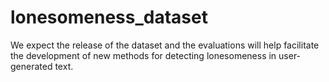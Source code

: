 # lonesomeness_dataset
We expect the release of the dataset and the evaluations will help facilitate the development of new methods for detecting lonesomeness in user-generated text. 
